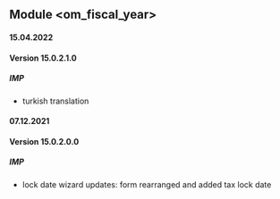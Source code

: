 ## Module <om_fiscal_year>

#### 15.04.2022

#### Version 15.0.2.1.0

##### IMP

- turkish translation

#### 07.12.2021

#### Version 15.0.2.0.0

##### IMP

- lock date wizard updates: form rearranged and added tax lock date
